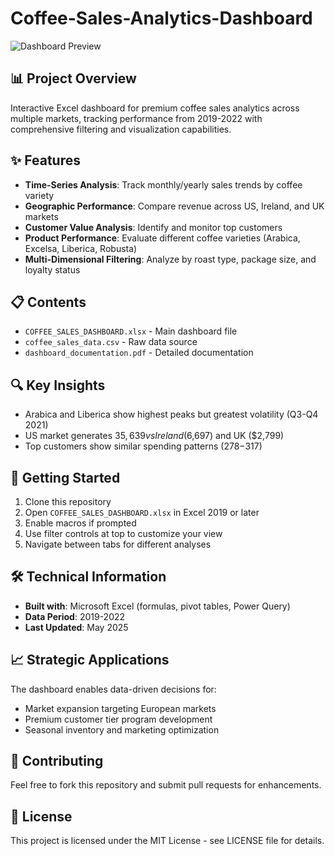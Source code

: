 # Coffee-Sales-Analytics-Dashboard

![Dashboard Preview](dashboard_preview.png)

## 📊 Project Overview
Interactive Excel dashboard for premium coffee sales analytics across multiple markets, tracking performance from 2019-2022 with comprehensive filtering and visualization capabilities.

## ✨ Features
- **Time-Series Analysis**: Track monthly/yearly sales trends by coffee variety
- **Geographic Performance**: Compare revenue across US, Ireland, and UK markets
- **Customer Value Analysis**: Identify and monitor top customers
- **Product Performance**: Evaluate different coffee varieties (Arabica, Excelsa, Liberica, Robusta)
- **Multi-Dimensional Filtering**: Analyze by roast type, package size, and loyalty status

## 📋 Contents
- `COFFEE_SALES_DASHBOARD.xlsx` - Main dashboard file
- `coffee_sales_data.csv` - Raw data source
- `dashboard_documentation.pdf` - Detailed documentation

## 🔍 Key Insights
- Arabica and Liberica show highest peaks but greatest volatility (Q3-Q4 2021)
- US market generates $35,639 vs Ireland ($6,697) and UK ($2,799)
- Top customers show similar spending patterns ($278-$317)

## 🚀 Getting Started
1. Clone this repository
2. Open `COFFEE_SALES_DASHBOARD.xlsx` in Excel 2019 or later
3. Enable macros if prompted
4. Use filter controls at top to customize your view
5. Navigate between tabs for different analyses

## 🛠️ Technical Information
- **Built with**: Microsoft Excel (formulas, pivot tables, Power Query)
- **Data Period**: 2019-2022
- **Last Updated**: May 2025

## 📈 Strategic Applications
The dashboard enables data-driven decisions for:
- Market expansion targeting European markets
- Premium customer tier program development
- Seasonal inventory and marketing optimization

## 🤝 Contributing
Feel free to fork this repository and submit pull requests for enhancements.

## 📄 License
This project is licensed under the MIT License - see LICENSE file for details.
